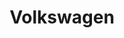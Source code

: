 ---
title: Volkswagen
crosslinks:
- GolfGTI
- metric_units
- MechanicAdvice
- tdi
- jetta
- AutoDetailing
- funny
- Wheels
- me_irl
- stance
- DIY
- Roadcam
- politics
- Audi
- 3Dprinting
- Porsche
- askamechanic
- Golf_R
---